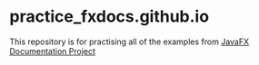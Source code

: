 # practice_fxdocs.github.io
This repository is for practising all of the examples from [JavaFX Documentation Project](https://fxdocs.github.io/docs/html5)
